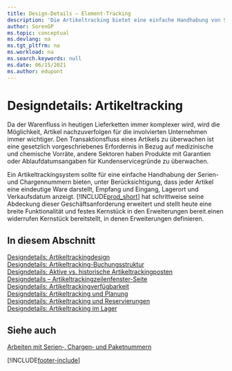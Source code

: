 ```yaml
---
title: Design-Details – Element-Tracking
description: 'Die Artikeltracking bietet eine einfache Handhabung von Seriennummern und Chargennummern, die für die Erfüllung gesetzlicher Anforderungen oder zur Unterstützung der Garantieabwicklung benötigt werden.'
author: SorenGP
ms.topic: conceptual
ms.devlang: na
ms.tgt_pltfrm: na
ms.workload: na
ms.search.keywords: null
ms.date: 06/15/2021
ms.author: edupont
---
```

# <a name="design-details-item-tracking"></a><a name="design-details-item-tracking"></a>Designdetails: Artikeltracking
Da der Warenfluss in heutigen Lieferketten immer komplexer wird, wird die Möglichkeit, Artikel nachzuverfolgen für die involvierten Unternehmen immer wichtiger. Den Transaktionsfluss eines Artikels zu überwachen ist eine gesetzlich vorgeschriebenes Erfordernis in Bezug auf medizinische und chemische Vorräte, andere Sektoren haben Produkte mit Garantien oder Ablaufdatumsangaben für Kundenservicegründe zu überwachen.  

Ein Artikeltrackingsystem sollte für eine einfache Handhabung der Serien- und Chargennummern bieten, unter Berücksichtigung, dass jeder Artikel eine eindeutige Ware darstellt, Empfang und Eingang, Lagerort und Verkaufsdatum anzeigt. [!INCLUDE[prod_short](includes/prod_short.md)] hat schrittweise seine Abdeckung dieser Geschäftsanforderung erweitert und stellt heute eine breite Funktionalität und festes Kernstück in den Erweiterungen bereit.einen widerrufen Kernstück bereitstellt, in denen Erweiterungen definieren.  

## <a name="in-this-section"></a><a name="in-this-section"></a>In diesem Abschnitt
[Designdetails: Artikeltrackingdesign](design-details-item-tracking-design.md)  
[Designdetails: Artikeltracking-Buchungsstruktur](design-details-item-tracking-posting-structure.md)  
[Designdetails: Aktive vs. historische Artikeltrackingposten](design-details-active-versus-historic-item-tracking-entries.md)  
[Designdetails – Artikeltrackingzeilenfenster-Seite](design-details-item-tracking-lines-window.md)  
[Designdetails: Artikeltrackingverfügbarkeit](design-details-item-tracking-availability.md)  
[Designdetails: Artikeltracking und Planung](design-details-item-tracking-and-planning.md)  
[Designdetails: Artikeltracking und Reservierungen](design-details-item-tracking-and-reservations.md)  
[Designdetails: Artikeltracking im Lager](design-details-item-tracking-in-the-warehouse.md)

## <a name="see-also"></a><a name="see-also"></a>Siehe auch

[Arbeiten mit Serien‑, Chargen‑ und Paketnummern](inventory-how-work-item-tracking.md)  

[!INCLUDE[footer-include](includes/footer-banner.md)]
